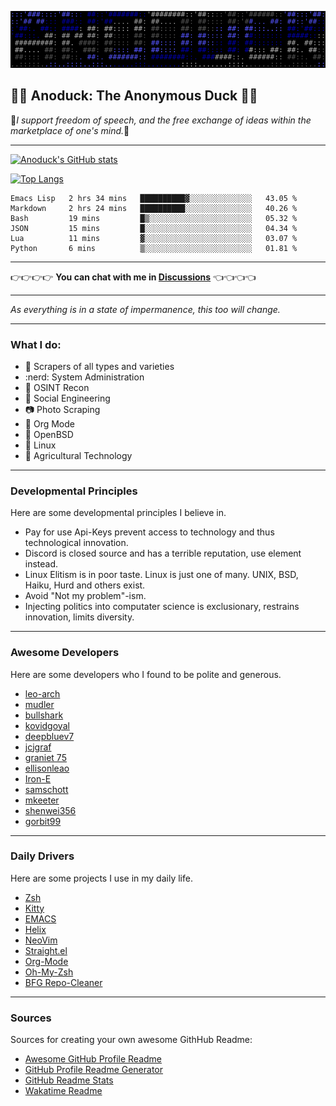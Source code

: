 ![Banner](me.svg)

## :duck::duck: Anoduck: The Anonymous Duck :duck::duck:

:stars:*I support freedom of speech, and the free exchange of ideas within the marketplace of one's mind.*:stars:

----------

[![Anoduck's GitHub stats](https://github-readme-stats.vercel.app/api?username=anoduck&show_icons=true&theme=radical)](https://github.com/anoduck)

[![Top Langs](https://github-readme-stats.vercel.app/api/top-langs/?username=anoduck&layout=compact&theme=radical&hide=c,perl,css,makefile,m4,ruby,html&langs_count=7)](https://github.com/anoduck)


<!--START_SECTION:waka-->

```text
Emacs Lisp   2 hrs 34 mins   ██████████▓░░░░░░░░░░░░░░   43.05 %
Markdown     2 hrs 24 mins   ██████████░░░░░░░░░░░░░░░   40.26 %
Bash         19 mins         █▒░░░░░░░░░░░░░░░░░░░░░░░   05.32 %
JSON         15 mins         █░░░░░░░░░░░░░░░░░░░░░░░░   04.34 %
Lua          11 mins         ▓░░░░░░░░░░░░░░░░░░░░░░░░   03.07 %
Python       6 mins          ▒░░░░░░░░░░░░░░░░░░░░░░░░   01.81 %
```

<!--END_SECTION:waka-->

------------

:point_right::point_right::point_right::point_right: **You can chat with me in [Discussions](https://github.com/anoduck/anoduck/discussions)** :point_left::point_left::point_left::point_left:

------------

_As everything is in a state of impermanence, this too will change._

------------

### What I do:

- :satellite: Scrapers of all types and varieties
- :nerd: System Administration
- :footprints: OSINT Recon
- :busts_in_silhouette: Social Engineering
- :camera: Photo Scraping
- :unicorn: Org Mode
- :blowfish: OpenBSD
- :penguin: Linux
- :deciduous_tree: Agricultural Technology

------------

### Developmental Principles

Here are some developmental principles I believe in.

- Pay for use Api-Keys prevent access to technology and thus technological innovation.
- Discord is closed source and has a terrible reputation, use element instead.
- Linux Elitism is in poor taste. Linux is just one of many. UNIX, BSD, Haiku, Hurd and others exist.
- Avoid "Not my problem"-ism.
- Injecting politics into computater science is exclusionary, restrains innovation, limits diversity.

------------

### Awesome Developers

Here are some developers who I found to be polite and generous.

- [leo-arch](https://github.com/leo-arch)
- [mudler](https://github.com/mudler)
- [bullshark](https://github.com/bullshark)
- [kovidgoyal](https://github.com/kovidgoyal)
- [deepbluev7](https://github.com/deepbluev7)
- [jcjgraf](https://github.com/jcjgraf)
- [graniet 75](https://github.com/graniet)
- [ellisonleao](https://github.com/ellisonleao)
- [Iron-E](https://github.com/Iron-E)
- [samschott](https://github.com/samschott)
- [mkeeter](https://github.com/mkeeter)
- [shenwei356](https://github.com/shenwei356)
- [gorbit99](https://github.com/gorbit99)

-------------

### Daily Drivers

Here are some projects I use in my daily life.

- [Zsh](https://www.zsh.org/)
- [Kitty](https://sw.kovidgoyal.net/kitty)
- [EMACS](https://www.gnu.org/software/emacs/)
- [Helix](https://helix-editor.com/)
- [NeoVim](https://neovim.io/)
- [Straight.el](https://github.com/radian-software/straight.el)
- [Org-Mode](https://orgmode.org)
- [Oh-My-Zsh](https://github.com/robbyrussell/oh-my-zsh/)
- [BFG Repo-Cleaner](https://rtyley.github.io/bfg-repo-cleaner/)

--------------

### Sources

Sources for creating your own awesome GithHub Readme:

- [Awesome GitHub Profile Readme](https://github.com/abhisheknaiidu/awesome-github-profile-readme)
- [GitHub Profile Readme Generator](https://github.com/rahuldkjain/github-profile-readme-generator)
- [GitHub Readme Stats](https://github.com/anuraghazra/github-readme-stats)
- [Wakatime Readme](https://github.com/anmol098/waka-readme-stats)
